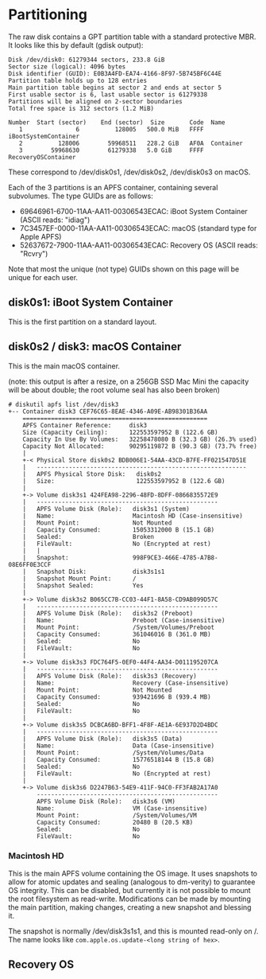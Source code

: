 # Partitioning

The raw disk contains a GPT partition table with a standard protective MBR. It looks like this by default (gdisk output):

```
Disk /dev/disk0: 61279344 sectors, 233.8 GiB
Sector size (logical): 4096 bytes
Disk identifier (GUID): E0B3A4FD-EA74-4166-8F97-5B745BF6C44E
Partition table holds up to 128 entries
Main partition table begins at sector 2 and ends at sector 5
First usable sector is 6, last usable sector is 61279338
Partitions will be aligned on 2-sector boundaries
Total free space is 312 sectors (1.2 MiB)

Number  Start (sector)    End (sector)  Size       Code  Name
   1               6          128005   500.0 MiB   FFFF  iBootSystemContainer
   2          128006        59968511   228.2 GiB   AF0A  Container  
   3        59968630        61279338   5.0 GiB     FFFF  RecoveryOSContainer
```

These correspond to /dev/disk0s1, /dev/disk0s2, /dev/disk0s3 on macOS.

Each of the 3 partitions is an APFS container, containing several subvolumes. The type GUIDs are as follows:

* 69646961-6700-11AA-AA11-00306543ECAC: iBoot System Container (ASCII reads: "idiag")
* 7C3457EF-0000-11AA-AA11-00306543ECAC: macOS (standard type for Apple APFS)
* 52637672-7900-11AA-AA11-00306543ECAC: Recovery OS (ASCII reads: "Rcvry")

Note that most the unique (not type) GUIDs shown on this page will be unique for each user.

## disk0s1: iBoot System Container

This is the first partition on a standard layout.



## disk0s2 / disk3: macOS Container

This is the main macOS container.

(note: this output is after a resize, on a 256GB SSD Mac Mini the capacity will be about double; the root volume seal has also been broken)

```
# diskutil apfs list /dev/disk3
+-- Container disk3 CEF76C65-8EAE-4346-A09E-AB98301B36AA
    ====================================================
    APFS Container Reference:     disk3
    Size (Capacity Ceiling):      122553597952 B (122.6 GB)
    Capacity In Use By Volumes:   32258478080 B (32.3 GB) (26.3% used)
    Capacity Not Allocated:       90295119872 B (90.3 GB) (73.7% free)
    |
    +-< Physical Store disk0s2 BDB006E1-54AA-43CD-B7FE-FF021547D51E
    |   -----------------------------------------------------------
    |   APFS Physical Store Disk:   disk0s2
    |   Size:                       122553597952 B (122.6 GB)
    |
    +-> Volume disk3s1 424FEA98-2296-48FD-8DFF-0866835572E9
    |   ---------------------------------------------------
    |   APFS Volume Disk (Role):   disk3s1 (System)
    |   Name:                      Macintosh HD (Case-insensitive)
    |   Mount Point:               Not Mounted
    |   Capacity Consumed:         15053312000 B (15.1 GB)
    |   Sealed:                    Broken
    |   FileVault:                 No (Encrypted at rest)
    |   |
    |   Snapshot:                  998F9CE3-466E-4785-A7B8-08E6FF0E3CCF
    |   Snapshot Disk:             disk3s1s1
    |   Snapshot Mount Point:      /
    |   Snapshot Sealed:           Yes
    |
    +-> Volume disk3s2 B065CC7B-CC03-44F1-8A58-CD9AB099D57C
    |   ---------------------------------------------------
    |   APFS Volume Disk (Role):   disk3s2 (Preboot)
    |   Name:                      Preboot (Case-insensitive)
    |   Mount Point:               /System/Volumes/Preboot
    |   Capacity Consumed:         361046016 B (361.0 MB)
    |   Sealed:                    No
    |   FileVault:                 No
    |
    +-> Volume disk3s3 FDC764F5-0EF0-44F4-AA34-D011195207CA
    |   ---------------------------------------------------
    |   APFS Volume Disk (Role):   disk3s3 (Recovery)
    |   Name:                      Recovery (Case-insensitive)
    |   Mount Point:               Not Mounted
    |   Capacity Consumed:         939421696 B (939.4 MB)
    |   Sealed:                    No
    |   FileVault:                 No
    |
    +-> Volume disk3s5 DCBCA6BD-BFF1-4F8F-AE1A-6E937D2D4BDC
    |   ---------------------------------------------------
    |   APFS Volume Disk (Role):   disk3s5 (Data)
    |   Name:                      Data (Case-insensitive)
    |   Mount Point:               /System/Volumes/Data
    |   Capacity Consumed:         15776518144 B (15.8 GB)
    |   Sealed:                    No
    |   FileVault:                 No (Encrypted at rest)
    |
    +-> Volume disk3s6 D2247B63-54E9-411F-94C0-FF3FAB2A17A0
        ---------------------------------------------------
        APFS Volume Disk (Role):   disk3s6 (VM)
        Name:                      VM (Case-insensitive)
        Mount Point:               /System/Volumes/VM
        Capacity Consumed:         20480 B (20.5 KB)
        Sealed:                    No
        FileVault:                 No
```

### Macintosh HD

This is the main APFS volume containing the OS image. It uses snapshots to allow for atomic updates and sealing (analogous to dm-verity) to guarantee OS integrity. This can be disabled, but currently it is not possible to mount the root filesystem as read-write. Modifications can be made by mounting the main partition, making changes, creating a new snapshot and blessing it.

The snapshot is normally /dev/disk3s1s1, and this is mounted read-only on /. The name looks like `com.apple.os.update-<long string of hex>`.

## Recovery OS